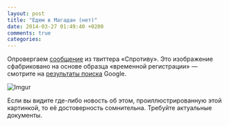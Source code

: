 ```yaml
---
layout: post
title: "Едем в Магадан (нет)"
date: 2014-03-27 01:49:40 +0200
comments: true
categories: 
---
```

Опровергаем [сообщение](https://twitter.com/sprotiv/status/448553885557202944) из твиттера «Спротиву». Это изображение сфабриковано на основе образца «временной регистрации» — смотрите на [результаты поиска](http://bit.ly/1huh3jm) Google.

![Imgur](http://i.imgur.com/tgTcEZZ.png)

Если вы видите где-либо новость об этом, проиллюстрированную этой картинкой, то её достоверность сомнительна. Требуйте актуальные документы.